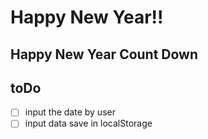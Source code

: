 # Happy New Year!!

## Happy New Year Count Down

## toDo

- [ ] input the date by user
- [ ] input data save in localStorage

